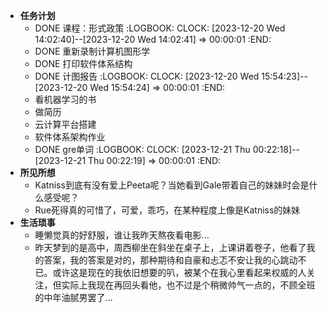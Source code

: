 - **任务计划**
	- DONE 课程：形式政策
	  :LOGBOOK:
	  CLOCK: [2023-12-20 Wed 14:02:40]--[2023-12-20 Wed 14:02:41] =>  00:00:01
	  :END:
	- DONE 重新录制计算机图形学
	- DONE 打印软件体系结构
	- DONE 计图报告
	  :LOGBOOK:
	  CLOCK: [2023-12-20 Wed 15:54:23]--[2023-12-20 Wed 15:54:24] =>  00:00:01
	  :END:
	- 看机器学习的书
	- 做简历
	- 云计算平台搭建
	- 软件体系架构作业
	- DONE gre单词
	  :LOGBOOK:
	  CLOCK: [2023-12-21 Thu 00:22:18]--[2023-12-21 Thu 00:22:19] =>  00:00:01
	  :END:
- **所见所想**
	- Katniss到底有没有爱上Peeta呢？当她看到Gale带着自己的妹妹时会是什么感受呢？
	- Rue死得真的可惜了，可爱，乖巧，在某种程度上像是Katniss的妹妹
- **生活琐事**
	- 睡懒觉真的好舒服，谁让我昨天熬夜看电影...
	- 昨天梦到的是高中，周西柳坐在斜坐在桌子上，上课讲着卷子，他看了我的答案，我的答案是对的，那种期待和自豪和忐忑不安让我的心跳动不已。或许这是现在的我依旧想要的叭，被某个在我心里看起来权威的人关注，但实际上我现在再回头看他，也不过是个稍微帅气一点的，不顾全班的中年油腻男罢了...